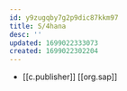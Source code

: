 ```yaml
---
id: y9zugqby7g2p9dic87kkm97
title: S/4hana
desc: ''
updated: 1699022333073
created: 1699022302204
---
```


- [[c.publisher]] [[org.sap]]